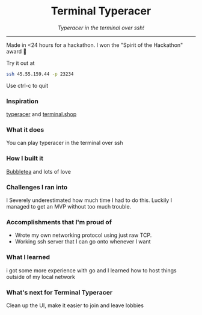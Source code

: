 <div align="center">
  <h1>Terminal Typeracer</h1>
  <i> Typeracer in the terminal over ssh!</i>
</div>

---

Made in <24 hours for a hackathon. I won the "Spirit of the Hackathon" award :tada:


Try it out at
```bash
ssh 45.55.159.44 -p 23234
```
Use ctrl-c to quit


### Inspiration
[typeracer](https://play.typeracer.com/) and [terminal.shop](https://www.terminal.shop/)

### What it does
You can play typeracer in the terminal over ssh


### How I built it
[Bubbletea](https://github.com/charmbracelet/bubbletea) and lots of love

### Challenges I ran into
I Severely underestimated how much time I had to do this. Luckily I managed to get an MVP without too much trouble.

### Accomplishments that I'm proud of
- Wrote my own networking protocol using just raw TCP.
- Working ssh server that I can go onto whenever I want

### What I learned
i got some more experience with go and I learned how to host things outside of my local network

### What's next for Terminal Typeracer
Clean up the UI, make it easier to join and leave lobbies
